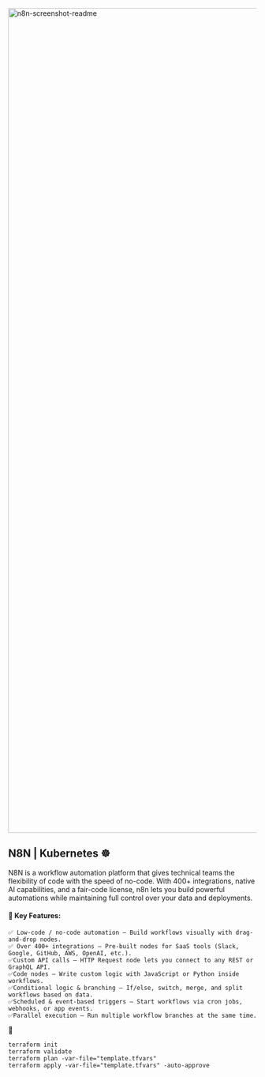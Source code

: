 <img width="2880" height="1670" alt="n8n-screenshot-readme" src="https://github.com/user-attachments/assets/bea465cf-3be2-43b1-aa22-6f4626a35e87" />

## N8N | Kubernetes ☸️
N8N is a workflow automation platform that gives technical teams the flexibility of code with the speed of no-code. With 400+ integrations, native AI capabilities, and a fair-code license, n8n lets you build powerful automations while maintaining full control over your data and deployments.

#### 🎯 Key Features:

```
✅ Low-code / no-code automation – Build workflows visually with drag-and-drop nodes.
✅ Over 400+ integrations – Pre-built nodes for SaaS tools (Slack, Google, GitHub, AWS, OpenAI, etc.).
✅Custom API calls – HTTP Request node lets you connect to any REST or GraphQL API.
✅Code nodes – Write custom logic with JavaScript or Python inside workflows.
✅Conditional logic & branching – If/else, switch, merge, and split workflows based on data.
✅Scheduled & event-based triggers – Start workflows via cron jobs, webhooks, or app events.
✅Parallel execution – Run multiple workflow branches at the same time.
```

🚀 
```
terraform init
terraform validate
terraform plan -var-file="template.tfvars"
terraform apply -var-file="template.tfvars" -auto-approve
```





